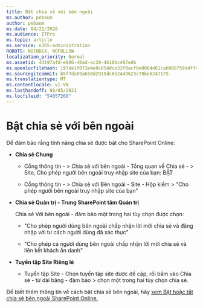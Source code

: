 ```yaml
---
title: Bật chia sẻ với bên ngoài
ms.author: pebaum
author: pebaum
ms.date: 04/21/2020
ms.audience: ITPro
ms.topic: article
ms.service: o365-administration
ROBOTS: NOINDEX, NOFOLLOW
localization_priority: Normal
ms.assetid: 4d197afd-e806-40ad-ac20-4b10bc497edb
ms.openlocfilehash: 197de1f073e4e8c054dce32f0acfbe0064d61ca606b759d4ff45e0bc8a4b5cab
ms.sourcegitcommit: b5f7da89a650d2915dc652449623c78be6247175
ms.translationtype: MT
ms.contentlocale: vi-VN
ms.lasthandoff: 08/05/2021
ms.locfileid: "54057268"
---
```

# <a name="enable-external-sharing"></a>Bật chia sẻ với bên ngoài

 Để đảm bảo rằng tính năng chia sẻ được bật cho SharePoint Online:
  
- **Chia sẻ Chung**
    
  - Cổng thông tin - \> Chia sẻ với bên ngoài - Tổng quan về Chia sẻ - \> Site, Cho phép người bên ngoài truy nhập site của bạn: BẬT
    
  - Cổng thông tin - \> Chia sẻ với Bên ngoài - Site - Hộp kiểm \> "Cho phép người bên ngoài truy nhập site của bạn"
    
- **Chia sẻ Quản trị - Trung SharePoint tâm Quản trị**
    
    Chia sẻ Với bên ngoài - đảm bảo một trong hai tùy chọn được chọn:
    
  - "Cho phép người dùng bên ngoài chấp nhận lời mời chia sẻ và đăng nhập với tư cách người dùng đã xác thực"
    
  - "Cho phép cả người dùng bên ngoài chấp nhận lời mời chia sẻ và liên kết khách ẩn danh"
    
- **Tuyển tập Site Riêng lẻ**
    
  - Tuyển tập Site - Chọn tuyển tập site được đề cập, rồi bấm vào Chia sẻ - từ dải băng - đảm bảo \> chọn một trong hai tùy chọn chia sẻ.
    
Để biết thêm thông tin về cách bật chia sẻ bên ngoài, hãy [xem Bật hoặc tắt chia sẻ bên ngoài SharePoint Online.](https://go.microsoft.com/fwlink/?linkid=2047681&amp;clcid=0x409)
  

